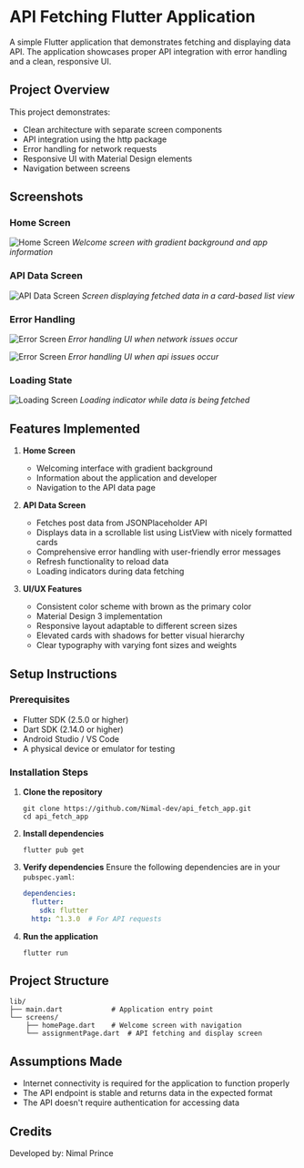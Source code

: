 # API Fetching Flutter Application

A simple Flutter application that demonstrates fetching and displaying data API. The application showcases proper API integration with error handling and a clean, responsive UI.

## Project Overview

This project demonstrates:
- Clean architecture with separate screen components
- API integration using the http package
- Error handling for network requests
- Responsive UI with Material Design elements
- Navigation between screens

## Screenshots

### Home Screen
![Home Screen](/screenshots/page1.jpg)
*Welcome screen with gradient background and app information*

### API Data Screen
![API Data Screen](/screenshots/page2.jpg)
*Screen displaying fetched data in a card-based list view*

### Error Handling
![Error Screen](/screenshots/internet_error.jpg)
*Error handling UI when network issues occur*

![Error Screen](/screenshots/api_error.jpg)
*Error handling UI when api issues occur*

### Loading State
![Loading Screen](/screenshots/loading_screen.jpg)
*Loading indicator while data is being fetched*

## Features Implemented

1. **Home Screen**
   - Welcoming interface with gradient background
   - Information about the application and developer
   - Navigation to the API data page

2. **API Data Screen**
   - Fetches post data from JSONPlaceholder API
   - Displays data in a scrollable list using ListView with nicely formatted cards
   - Comprehensive error handling with user-friendly error messages
   - Refresh functionality to reload data
   - Loading indicators during data fetching

3. **UI/UX Features**
   - Consistent color scheme with brown as the primary color
   - Material Design 3 implementation
   - Responsive layout adaptable to different screen sizes
   - Elevated cards with shadows for better visual hierarchy
   - Clear typography with varying font sizes and weights

## Setup Instructions

### Prerequisites
- Flutter SDK (2.5.0 or higher)
- Dart SDK (2.14.0 or higher)
- Android Studio / VS Code
- A physical device or emulator for testing

### Installation Steps

1. **Clone the repository**
   ```
   git clone https://github.com/Nimal-dev/api_fetch_app.git
   cd api_fetch_app
   ```

2. **Install dependencies**
   ```
   flutter pub get
   ```

3. **Verify dependencies**
   Ensure the following dependencies are in your `pubspec.yaml`:
   ```yaml
   dependencies:
     flutter:
       sdk: flutter
     http: ^1.3.0  # For API requests
   ```

4. **Run the application**
   ```
   flutter run
   ```

## Project Structure

```
lib/
├── main.dart            # Application entry point
└── screens/
    ├── homePage.dart    # Welcome screen with navigation
    └── assignmentPage.dart  # API fetching and display screen
```

## Assumptions Made

- Internet connectivity is required for the application to function properly
- The API endpoint is stable and returns data in the expected format
- The API doesn't require authentication for accessing data

## Credits

Developed by: Nimal Prince